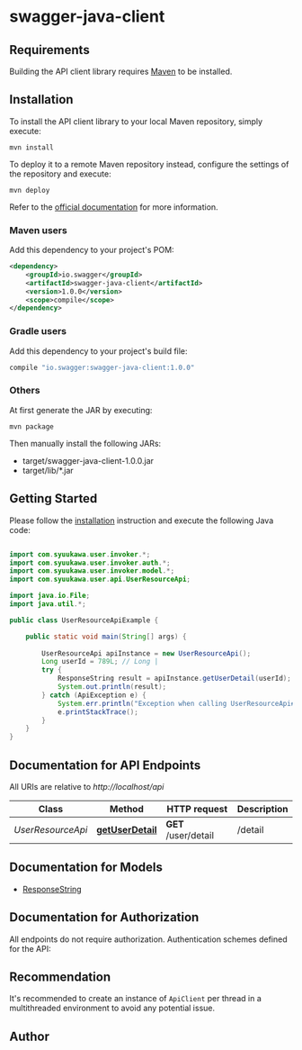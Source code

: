 # swagger-java-client

## Requirements

Building the API client library requires [Maven](https://maven.apache.org/) to be installed.

## Installation

To install the API client library to your local Maven repository, simply execute:

```shell
mvn install
```

To deploy it to a remote Maven repository instead, configure the settings of the repository and execute:

```shell
mvn deploy
```

Refer to the [official documentation](https://maven.apache.org/plugins/maven-deploy-plugin/usage.html) for more information.

### Maven users

Add this dependency to your project's POM:

```xml
<dependency>
    <groupId>io.swagger</groupId>
    <artifactId>swagger-java-client</artifactId>
    <version>1.0.0</version>
    <scope>compile</scope>
</dependency>
```

### Gradle users

Add this dependency to your project's build file:

```groovy
compile "io.swagger:swagger-java-client:1.0.0"
```

### Others

At first generate the JAR by executing:

    mvn package

Then manually install the following JARs:

* target/swagger-java-client-1.0.0.jar
* target/lib/*.jar

## Getting Started

Please follow the [installation](#installation) instruction and execute the following Java code:

```java

import com.syuukawa.user.invoker.*;
import com.syuukawa.user.invoker.auth.*;
import com.syuukawa.user.invoker.model.*;
import com.syuukawa.user.api.UserResourceApi;

import java.io.File;
import java.util.*;

public class UserResourceApiExample {

    public static void main(String[] args) {
        
        UserResourceApi apiInstance = new UserResourceApi();
        Long userId = 789L; // Long | 
        try {
            ResponseString result = apiInstance.getUserDetail(userId);
            System.out.println(result);
        } catch (ApiException e) {
            System.err.println("Exception when calling UserResourceApi#getUserDetail");
            e.printStackTrace();
        }
    }
}

```

## Documentation for API Endpoints

All URIs are relative to *http://localhost/api*

Class | Method | HTTP request | Description
------------ | ------------- | ------------- | -------------
*UserResourceApi* | [**getUserDetail**](docs/UserResourceApi.md#getUserDetail) | **GET** /user/detail | /detail


## Documentation for Models

 - [ResponseString](docs/ResponseString.md)


## Documentation for Authorization

All endpoints do not require authorization.
Authentication schemes defined for the API:

## Recommendation

It's recommended to create an instance of `ApiClient` per thread in a multithreaded environment to avoid any potential issue.

## Author



